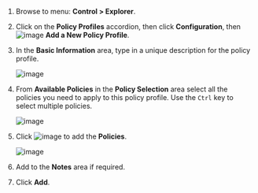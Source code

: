 1. Browse  to menu: **Control > Explorer**.

2. Click on the **Policy Profiles** accordion, then click **Configuration**, then
   ![image](../images/1862.png) **Add a New Policy Profile**.

3. In the **Basic Information** area, type in a unique description for the policy
   profile.

    ![image](../images/1931.png)

4. From **Available Policies** in the **Policy Selection** area select all the
   policies you need to apply to this policy profile. Use the `Ctrl` key to select
   multiple policies.

    ![image](../images/1930.png)

5. Click ![image](../images/1876.png) to add the **Policies**.

    ![image](../images/1929.png)

6. Add to the **Notes** area if required.

7. Click **Add**.
